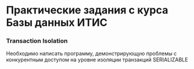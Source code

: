 # Практические задания с курса Базы данных ИТИС

### Transaction Isolation
Необходимо написать программу, демонстрирующую проблемы с конкурентным доступом на уровне изоляции транзакций SERIALIZABLE
